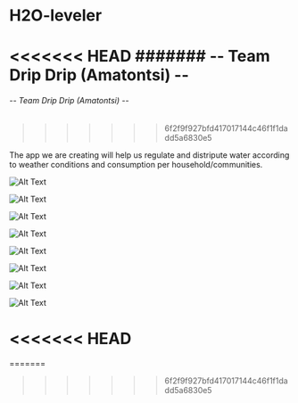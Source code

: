 # H2O-leveler

<<<<<<< HEAD
####### -- Team Drip Drip (Amatontsi) --
=======
###### -- Team Drip Drip (Amatontsi) --
>>>>>>> 6f2f9f927bfd417017144c46f1f1dadd5a6830e5

The app we are creating will help us regulate and distripute water according to weather conditions and consumption per household/communities.
 
 
![Alt Text](https://github.com/Plenis/H2O-leveler/blob/master/20191209_164307.jpg)

![Alt Text](https://github.com/Plenis/H2O-leveler/blob/master/20191209_164235.jpg)

![Alt Text](https://github.com/Plenis/H2O-leveler/blob/master/20191209_164217.jpg)

![Alt Text](https://github.com/Plenis/H2O-leveler/blob/master/20191209_164150.jpg)

![Alt Text](https://github.com/Plenis/H2O-leveler/blob/master/20191209_164123.jpg)

![Alt Text](https://github.com/Plenis/H2O-leveler/blob/master/20191209_164110.jpg)

![Alt Text](https://github.com/Plenis/H2O-leveler/blob/master/20191209_164043.jpg)

![Alt Text](https://github.com/Plenis/H2O-leveler/blob/master/20191209_163957.jpg)


<<<<<<< HEAD
=======
=======

>>>>>>> 6f2f9f927bfd417017144c46f1f1dadd5a6830e5
